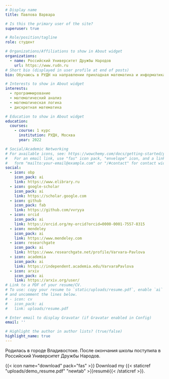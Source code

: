 ```yaml
---
# Display name
title: Павлова Варвара

# Is this the primary user of the site?
superuser: true

# Role/position/tagline
role: студент

# Organizations/Affiliations to show in About widget
organizations:
  - name: Российский Университет Дружбы Народов
    url: https://www.rudn.ru
# Short bio (displayed in user profile at end of posts)
bio: Обучаюсь в РУДН на направлении прикладная математика и информатика.

# Interests to show in About widget
interests:
  - программирование
  - математический анализ
  - математическая логика
  - дискретная математика

# Education to show in About widget
education:
  courses:
    - course: 1 курс
      institution: РУДН, Москва
      year: 2022

# Social/Academic Networking
# For available icons, see: https://wowchemy.com/docs/getting-started/page-builder/#icons
#   For an email link, use "fas" icon pack, "envelope" icon, and a link in the
#   form "mailto:your-email@example.com" or "/#contact" for contact widget.
social:
  - icon: obp
    icon_pack: ai
    link: https://www.elibrary.ru
  - icon: google-scholar
    icon_pack: ai
    link: https://scholar.google.com
  - icon: github
    icon_pack: fab
    link: https://github.com/vvryya
  - icon: orcid
    icon_pack: ai
    link: https://orcid.org/my-orcid?orcid=0000-0001-7557-8315
  - icon: mendeley
    icon_pack: ai
    link: https://www.mendeley.com
  - icon: researchgate
    icon_pack: ai
    link: https://www.researchgate.net/profile/Varvara-Pavlova
  - icon: academia
    icon_pack: ai
    link: https://independent.academia.edu/VarvaraPavlova
  - icon: arxiv
    icon_pack: ai
    link: https://arxiv.org/user/
# Link to a PDF of your resume/CV.
# To use: copy your resume to `static/uploads/resume.pdf`, enable `ai` icons in `params.toml`,
# and uncomment the lines below.
# - icon: cv
#   icon_pack: ai
#   link: uploads/resume.pdf

# Enter email to display Gravatar (if Gravatar enabled in Config)
email: ''

# Highlight the author in author lists? (true/false)
highlight_name: true
---
```


Родилась в городе Владивостоке. После окончания школы поступила в Российский Университет Дружбы Народов.


{{< icon name="download" pack="fas" >}} Download my {{< staticref "uploads/demo_resume.pdf" "newtab" >}}resumé{{< /staticref >}}.
